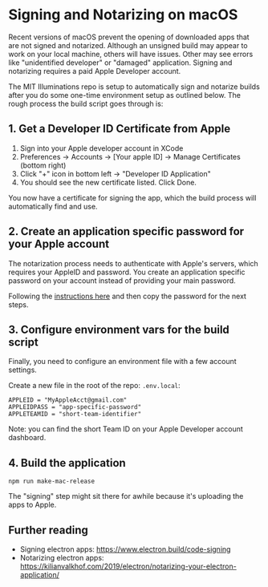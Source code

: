 # Signing and Notarizing on macOS

Recent versions of macOS prevent the opening of downloaded apps that are not signed and 
notarized. Although an unsigned build may appear to work on your local machine, 
others will have issues. Other may see errors like "unidentified developer" or "damaged" application.
Signing and notarizing requires a paid Apple Developer account.

The MIT Illuminations repo is setup to automatically sign and notarize builds
after you do some one-time environment setup as outlined below. The rough process 
the build script goes through is:

## 1. Get a Developer ID Certificate from Apple

1. Sign into your Apple developer account in XCode
2. Preferences -> Accounts -> [Your apple ID] -> Manage Certificates (bottom right)
3. Click "+" icon in bottom left -> "Developer ID Application"
4. You should see the new certificate listed. Click Done.

You now have a certificate for signing the app, which the build process will
automatically find and use.

## 2. Create an application specific password for your Apple account

The notarization process needs to authenticate with Apple's servers, which requires
your AppleID and password. You create an application specific password on your
account instead of providing your main password.

Following the [instructions here](https://support.apple.com/en-us/HT204397) and 
then copy the password for the next steps.

## 3. Configure environment vars for the build script

Finally, you need to configure an environment file with a few account settings.

Create a new file in the root of the repo: `.env.local`:

```
APPLEID = "MyAppleAcct@gmail.com"
APPLEIDPASS = "app-specific-password"
APPLETEAMID = "short-team-identifier"
```

Note: you can find the short Team ID on your Apple Developer account dashboard.

## 4. Build the application

```
npm run make-mac-release
```

The "signing" step might sit there for awhile because it's uploading the apps
to Apple.

## Further reading

- Signing electron apps: https://www.electron.build/code-signing 
- Notarizing electron apps: https://kilianvalkhof.com/2019/electron/notarizing-your-electron-application/